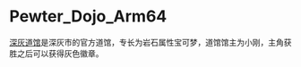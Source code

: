 # Pewter_Dojo_Arm64
[深灰道馆][1]是深灰市的官方道馆，专长为岩石属性宝可梦，道馆馆主为小刚，主角获胜之后可以获得灰色徽章。

[1]:https://wiki.52poke.com/wiki/%E6%B7%B1%E7%81%B0%E9%81%93%E9%A4%A8
